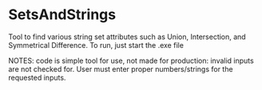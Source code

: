 # SetsAndStrings
Tool to find various string set attributes such as Union, Intersection, and Symmetrical Difference. To run, just start the .exe file

NOTES:
code is simple tool for use, not made for production: invalid inputs are not checked for.
User must enter proper numbers/strings for the requested inputs.

